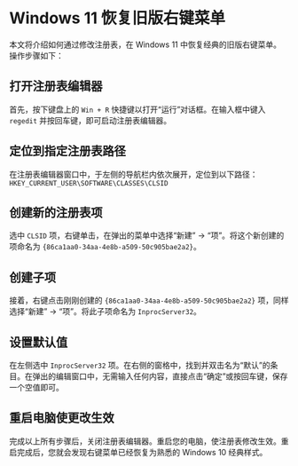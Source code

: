 # Windows 11 恢复旧版右键菜单

本文将介绍如何通过修改注册表，在 Windows 11 中恢复经典的旧版右键菜单。操作步骤如下：

## 打开注册表编辑器

首先，按下键盘上的 `Win + R` 快捷键以打开“运行”对话框。在输入框中键入 `regedit` 并按回车键，即可启动注册表编辑器。

## 定位到指定注册表路径

在注册表编辑器窗口中，于左侧的导航栏内依次展开，定位到以下路径：
`HKEY_CURRENT_USER\SOFTWARE\CLASSES\CLSID`

## 创建新的注册表项

选中 `CLSID` 项，右键单击，在弹出的菜单中选择“新建” -> “项”。将这个新创建的项命名为 `{86ca1aa0-34aa-4e8b-a509-50c905bae2a2}`。

## 创建子项

接着，右键点击刚刚创建的 `{86ca1aa0-34aa-4e8b-a509-50c905bae2a2}` 项，同样选择“新建” -> “项”。将此子项命名为 `InprocServer32`。

## 设置默认值

在左侧选中 `InprocServer32` 项。在右侧的窗格中，找到并双击名为“默认”的条目。在弹出的编辑窗口中，无需输入任何内容，直接点击“确定”或按回车键，保存一个空值即可。

## 重启电脑使更改生效

完成以上所有步骤后，关闭注册表编辑器。重启您的电脑，使注册表修改生效。重启完成后，您就会发现右键菜单已经恢复为熟悉的 Windows 10 经典样式。
